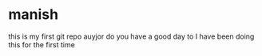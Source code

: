# manish
this is my first git repo
auyjor
do you have a good day to
I have been doing this for the first time 
